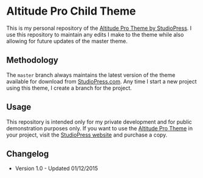 # Altitude Pro Child Theme

This is my personal repository of the [Altitude Pro Theme by StudioPress](http://my.studiopress.com/themes/altitude/). I use this repository to maintain any edits I make to the theme while also allowing for future updates of the master theme.

## Methodology
The `master` branch always maintains the latest version of the theme available for download from [StudioPress.com](http://studiopress.com). Any time I start a new project using this theme, I create a branch for the project.

## Usage
This repository is intended only for my private development and for public demonstration purposes only. If you want to use the [Altitude Pro Theme](http://my.studiopress.com/themes/altitude/) in your project, visit the [StudioPress website](http://studiopress.com) and purchase a copy.

## Changelog

- Version 1.0 - Updated 01/12/2015